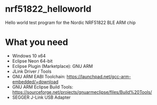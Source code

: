 # nrf51822_helloworld
Hello world test program for the Nordic NRF51822 BLE ARM chip

# What you need
* Windows 10 x64
* Eclipse Neon 64-bit
* Eclipse Plugin (Marketplace): GNU ARM
* JLink Driver / Tools
* GNU ARM EABI Toolchain: https://launchpad.net/gcc-arm-embedded/+download
* GNU ARM Eclipse Build Tools: https://sourceforge.net/projects/gnuarmeclipse/files/Build%20Tools/
* SEGGER J-Link USB Adapter
